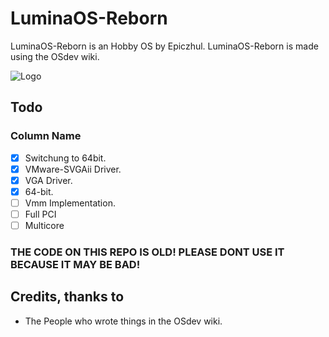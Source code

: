 
# LuminaOS-Reborn
LuminaOS-Reborn is an Hobby OS by Epiczhul. LuminaOS-Reborn is made using the OSdev wiki.




![Logo](https://github.com/Epiczhul/LuminaOS-Reborn/blob/main/images/icon-500x500.png?raw=true)


## Todo

### Column Name
- [x]  Switchung to 64bit.
- [x]  VMware-SVGAii Driver.
- [x]  VGA Driver.
- [x]  64-bit.
- [ ]  Vmm Implementation.  
- [ ]  Full PCI
- [ ]  Multicore

### THE CODE ON THIS REPO IS OLD! PLEASE DONT USE IT BECAUSE IT MAY BE BAD!
## Credits, thanks to
- The People who wrote things in the OSdev wiki.
